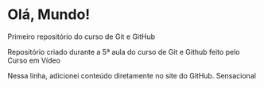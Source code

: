 # Olá, Mundo!
 Primeiro repositório do curso de Git e GitHub 

Repositório criado durante a 5ª aula do curso de Git e Github feito pelo Curso em Vídeo

Nessa linha, adicionei conteúdo diretamente no site do GitHub. Sensacional
